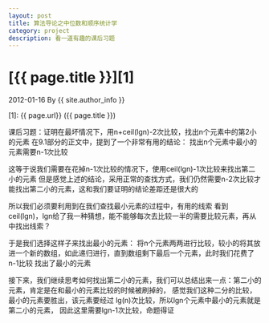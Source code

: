 ```yaml
---
layout: post
title: 算法导论之中位数和顺序统计学
category: project
description: 看一道有趣的课后习题
---
```

# [{{ page.title }}][1]
2012-01-16 By {{ site.author_info }}


[Edward]:    http://Edward0205.github.io  "Edward"
[1]:    {{ page.url}}  ({{ page.title }})

课后习题：证明在最坏情况下，用n+ceil(lgn)-2次比较，找出n个元素中的第2小的元素
在9.1部分的正文中，提到了一个非常有用的结论：
找出n个元素中最小的元素需要n-1次比较

这等于说我们需要在花掉n-1次比较的情况下，使用ceil(lgn)-1次比较来找出第二小的元素
但是感觉上述的结论，采用正常的查找方式，我们仍然需要n-2次比较才能找出第二小的元素，这和我们要证明的结论差距还是很大的

所以我们必须要利用到在我们查找最小元素的过程中，有用的线索
看到ceil(lgn)，lgn给了我一种猜想，能不能够每次去比较一半的需要比较元素，再从中找出线索？

于是我们选择这样子来找出最小的元素：
将n个元素两两进行比较，较小的将其放进一个新的数组，如此递归进行，直到数组剩下最后一个元素，此时我们花费了n-1比较
找出了最小的元素

接下来，我们继续思考如何找出第二小的元素，我们可以总结出来一点：第二小的元素，肯定是在和最小的元素比较的时候被刷掉的，
感觉我们这种二分的比较，最小的元素要胜出，该元素要经过 lg(n)次比较，所以lgn个元素中最小的元素就是第二小的元素，
因此这里需要lgn-1次比较，命题得证